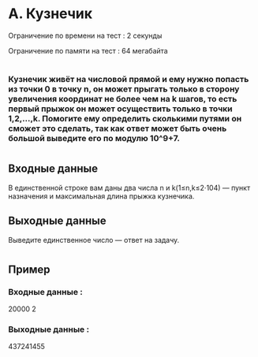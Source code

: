 # A. Кузнечик
Ограничение по времени на тест : 2 секунды

Ограничение по памяти на тест : 64 мегабайта

#

### Кузнечик живёт на числовой прямой и ему нужно попасть из точки 0 в точку n, он может прыгать только в сторону увеличения координат не более чем на k шагов, то есть первый прыжок он может осуществить только в точки 1,2,…,k. Помогите ему определить сколькими путями он сможет это сделать, так как ответ может быть очень большой выведите его по модулю 10^9+7.

#

## Входные данные
В единственной строке вам даны два числа n и k(1≤n,k≤2⋅104) — пункт назначения и максимальная длина прыжка кузнечика.

## Выходные данные
Выведите единственное число — ответ на задачу.

#

## Пример

### Входные данные :
20000 2
### Выходные данные :
437241455